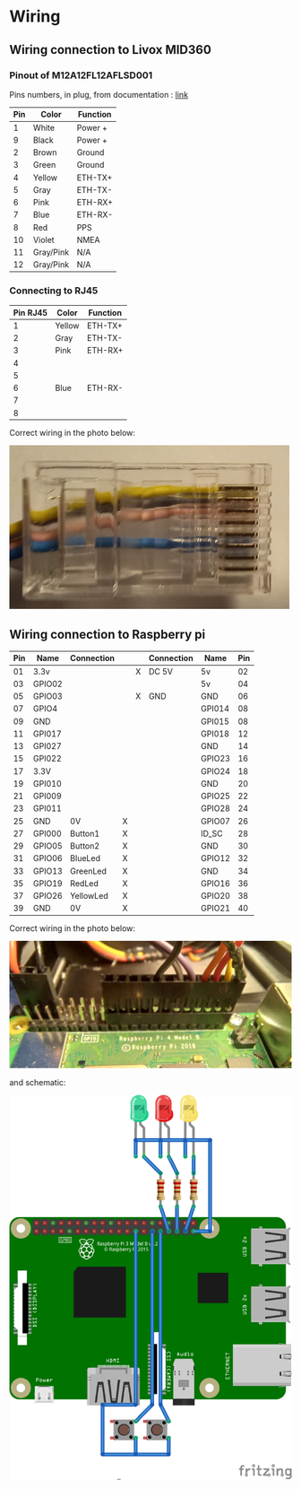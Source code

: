 # Wiring 

## Wiring connection to Livox MID360
### Pinout of M12A12FL12AFLSD001
Pins numbers, in plug, from documentation : [link](https://eu.mouser.com/datasheet/2/18/Amphenol_02112019_M12AXXFL-12AFL-SXXXX(A)-1531779.pdf)

| Pin | Color  | Function |
|-----|--------|----------|
|  1  | White  | Power +  |
|  9  | Black  | Power +  |
|  2  | Brown  | Ground   |
|  3  | Green  | Ground   |
|  4  | Yellow | ETH-TX+  |
|  5  | Gray   | ETH-TX-  |
|  6  | Pink   | ETH-RX+  |
|  7  | Blue   | ETH-RX-  |
|  8  | Red    | PPS      |
| 10  | Violet | NMEA     |
| 11  | Gray/Pink | N/A   |
| 12  | Gray/Pink | N/A   |

### Connecting to RJ45 

| Pin RJ45 | Color  | Function |
|-----|--------|----------|
|  1  | Yellow | ETH-TX+  |
|  2  | Gray   | ETH-TX-  |
|  3  | Pink   | ETH-RX+  |
|  4  |        |          |
|  5  |        |          |
|  6  | Blue   | ETH-RX-  |
|  7  |        |          |
|  8  |        |          |

Correct wiring in the photo below:

![](rj45.jpg)
## Wiring connection to Raspberry pi

| Pin  | Name   | Connection |   |   |  Connection |  Name    | Pin |
|------|--------|------------|---|---|-------------|----------|-----|
| 01   | 3.3v   |            |   | X |  DC 5V      | 5v       | 02  |
| 03   | GPIO02 |            |   |   |             | 5v       | 04  |
| 05   | GPIO03 |            |   | X |  GND        | GND      | 06  |
| 07   | GPIO4  |            |   |   |             | GPI014   | 08  |
| 09   | GND    |            |   |   |             | GPI015   | 08  |
| 11   | GPI017 |            |   |   |             | GPI018   | 12  |
| 13   | GPI027 |            |   |   |             | GND      | 14  |
| 15   | GPI022 |            |   |   |             | GPIO23   | 16  |
| 17   | 3.3V   |            |   |   |             | GPIO24   | 18  |
| 19   | GPI010 |            |   |   |             | GND      | 20  |
| 21   | GPI009 |            |   |   |             | GPIO25   | 22  |
| 23   | GPI011 |            |   |   |             | GPIO28   | 24  |
| 25   | GND    | 0V         | X |   |             | GPIO07   | 26  |
| 27   | GPI000 | Button1    | X |   |             | ID_SC    | 28  |
| 29   | GPIO05 | Button2    | X |   |             | GND      | 30  |
| 31   | GPIO06 | BlueLed    | X |   |             | GPIO12   | 32  |
| 33   | GPIO13 | GreenLed   | X |   |             | GND      | 34  |
| 35   | GPIO19 | RedLed     | X |   |             | GPIO16   | 36  |
| 37   | GPIO26 | YellowLed  | X |   |             | GPIO20   | 38  |
| 39   | GND    | 0V         | X |   |             | GPIO21   | 40  |

Correct wiring in the photo below:

![](raspberryGPIO.jpg)

and schematic:

![](connections_bb.png)




